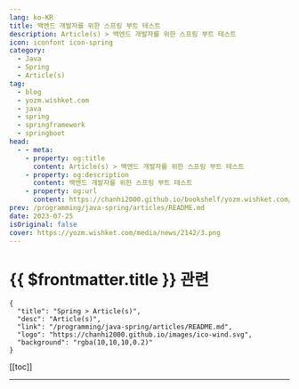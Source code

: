 ```yaml
---
lang: ko-KR
title: 백엔드 개발자를 위한 스프링 부트 테스트
description: Article(s) > 백엔드 개발자를 위한 스프링 부트 테스트
icon: iconfont icon-spring
category: 
  - Java
  - Spring
  - Article(s)
tag: 
  - blog
  - yozm.wishket.com
  - java
  - spring
  - springframework
  - springboot
head:
  - - meta:
    - property: og:title
      content: Article(s) > 백엔드 개발자를 위한 스프링 부트 테스트
    - property: og:description
      content: 백엔드 개발자를 위한 스프링 부트 테스트
    - property: og:url
      content: https://chanhi2000.github.io/bookshelf/yozm.wishket.com/2142.html
prev: /programming/java-spring/articles/README.md
date: 2023-07-25
isOriginal: false
cover: https://yozm.wishket.com/media/news/2142/3.png
---
```


# {{ $frontmatter.title }} 관련

```component VPCard
{
  "title": "Spring > Article(s)",
  "desc": "Article(s)",
  "link": "/programming/java-spring/articles/README.md",
  "logo": "https://chanhi2000.github.io/images/ico-wind.svg",
  "background": "rgba(10,10,10,0.2)"
}
```

[[toc]]

---

<SiteInfo
  name="백엔드 개발자를 위한 스프링 부트 테스트 | 요즘IT"
  desc="테스트 코드는 작성한 코드가 의도대로 잘 동작하고 예상치 못한 문제가 없는지 확인할 목적으로 작성하는 코드입니다. 보통 테스트 코드 관련 공부는 본 개발 공부를 하느라 미루는 경우가 많습니다. 하지만 테스트 코드는 유지 보수에도 매우 좋고, 코드 수정 시 기존 기능이 제대로 작동하지 않을까봐 걱정하지 않아도 된다는 장점이 있기 때문에 공부해 보시길 추천합니다."
  url="https://yozm.wishket.com/magazine/detail/2142/"
  logo="https://yozm.wishket.com/favicon.ico"
  preview="https://yozm.wishket.com/media/news/2142/3.png"/>

<!-- TODO: 작성 -->


